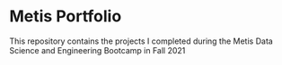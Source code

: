 # Metis Portfolio
This repository contains the projects I completed during the Metis Data Science and Engineering Bootcamp in Fall 2021
